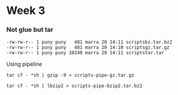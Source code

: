 # Week 3

### Not glue but tar
```
-rw-rw-r-- 1 puny puny   481 marra 20 14:11 scriptsbz.tar.bz2
-rw-rw-r-- 1 puny puny   481 marra 20 14:10 scriptsgz.tar.gz
-rw-rw-r-- 1 puny puny 10240 marra 20 14:11 scriptstar.tar
```

Using pipeline
```
tar cf - *sh | gzip -9 > scripts-pipe-gz.tar.gz

tar cf - *sh | lbzip2 > scripts-pipe-bzip2.tar.bz2
```
